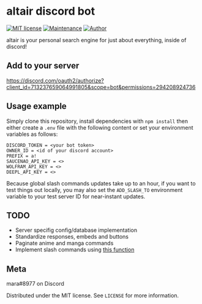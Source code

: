 # altair discord bot
[![MIT license](https://img.shields.io/badge/License-MIT-blue.svg)](https://lbesson.mit-license.org/)
[![Maintenance](https://img.shields.io/badge/Maintained%3F-yes-green.svg)](https://github.com/tatsumara/altair/graphs/commit-activity)
[![Author](https://img.shields.io/badge/Author-tatsumara-purple.svg)](https://shields.io/)

altair is your personal search engine for just about everything, inside of discord!

## Add to your server
https://discord.com/oauth2/authorize?client_id=713237659064991805&scope=bot&permissions=294208924736

## Usage example
Simply clone this repository, install dependencies with ``npm install`` then either create a ``.env`` file with the following content or set your environment variables as follows:
```
DISCORD_TOKEN = <your bot token>
OWNER_ID = <id of your discord account>
PREFIX = a!
SAUCENAO_API_KEY = <>
WOLFRAM_API_KEY = <>
DEEPL_API_KEY = <>
```
Because global slash commands updates take up to an hour, if you want to test things out locally, you may also set the `ADD_SLASH_TO` environment variable to your test server ID for near-instant updates.
## TODO
* Server specifig config/database implementation
* Standardize responses, embeds and buttons
* Paginate anime and manga commands
* Implement slash commands using [this function](https://discord.js.org/#/docs/discord.js/stable/class/ApplicationCommandManager?scrollTo=set)
## Meta
mara#8977 on Discord

Distributed under the MIT license. See ``LICENSE`` for more information.
